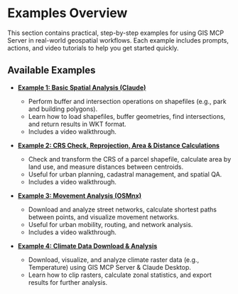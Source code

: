 # Examples Overview

This section contains practical, step-by-step examples for using GIS MCP Server in real-world geospatial workflows. Each example includes prompts, actions, and video tutorials to help you get started quickly.

## Available Examples

- [**Example 1: Basic Spatial Analysis (Claude)**](basic_spatial_analysis_claude.md)

  - Perform buffer and intersection operations on shapefiles (e.g., park and building polygons).
  - Learn how to load shapefiles, buffer geometries, find intersections, and return results in WKT format.
  - Includes a video walkthrough.

- [**Example 2: CRS Check, Reprojection, Area & Distance Calculations**](crs_area_distance_analysis.md)

  - Check and transform the CRS of a parcel shapefile, calculate area by land use, and measure distances between centroids.
  - Useful for urban planning, cadastral management, and spatial QA.
  - Includes a video walkthrough.

- [**Example 3: Movement Analysis (OSMnx)**](movement_example.md)

  - Download and analyze street networks, calculate shortest paths between points, and visualize movement networks.
  - Useful for urban mobility, routing, and network analysis.
  - Includes a video walkthrough.

- [**Example 4: Climate Data Download & Analysis**](climate_data_example.md)

  - Download, visualize, and analyze climate raster data (e.g., Temperature) using GIS MCP Server & Claude Desktop.
  - Learn how to clip rasters, calculate zonal statistics, and export results for further analysis.
